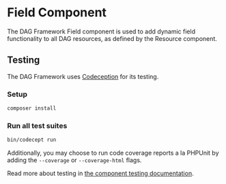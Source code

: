 Field Component
===============

The DAG Framework Field component is used to add dynamic field functionality to all DAG resources, as defined by the Resource component.

Testing
-------
The DAG Framework uses [Codeception](http://codeception.com/) for its testing.

### Setup

```bash
composer install
```

### Run all test suites
```bash
bin/codecept run
```

Additionally, you may choose to run code coverage reports a la PHPUnit by adding the `--coverage` or `--coverage-html` flags.

Read more about testing in [the component testing documentation](#).

